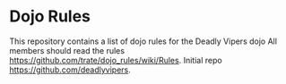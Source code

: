 Dojo Rules
==========

This repository contains a list of dojo rules for the Deadly Vipers dojo
All members should read the rules https://github.com/trate/dojo_rules/wiki/Rules.
Initial repo https://github.com/deadlyvipers.

